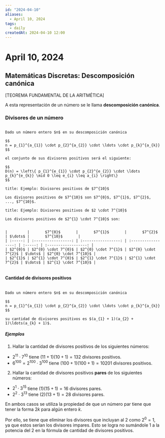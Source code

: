 ```yaml
---
id: "2024-04-10"
aliases:
  - April 10, 2024
tags:
  - daily
createdAt: 2024-04-10 12:00
---
```


# April 10, 2024

## Matemáticas Discretas: Descomposición canónica

\[TEOREMA FUNDAMENTAL DE LA ARITMÉTICA\]

A esta representación de un número se le llama **descomposición canónica**.

### Divisores de un número

```ad-theorem

Dado un número entero $n$ en su descomposición canónica

$$
n = p_{1}^{a_{1}} \cdot p_{2}^{a_{2}} \cdot \ldots \cdot p_{k}^{a_{k}}
$$

el conjunto de sus divisores positivos será el siguiente:

$$
D(n) = \left\{ p_{1}^{e_{1}} \cdot p_{2}^{e_{2}} \cdot \ldots p_{k}^{e_{k}} \mid 0 \leq e_{i} \leq a_{i} \right\}
$$

```

```ad-example
title: Ejemplo: Divisores positivos de $7^{10}$

Los divisores positivos de $7^{10}$ son $7^{0}$, $7^{1}$, $7^{2}$, ..., $7^{10}$.

```

```ad-example
title: Ejemplo: Divisores positivos de $2 \cdot 7^{10}$

Los divisores positivos de $2^{1} \cdot 7^{10}$ son:


|         |       $7^{0}$       |       $7^{1}$       |       $7^{2}$       | $\dots$ |       $7^{10}$       |
| :-----: | :-----------------: | :-----------------: | :-----------------: | :-----: | :------------------: |
| $2^{0}$ | $2^{0} \cdot 7^{0}$ | $2^{0} \cdot 7^{1}$ | $2^{0} \cdot 7^{2}$ | $\dots$ | $2^{0} \cdot 7^{10}$ |
| $2^{1}$ | $2^{1} \cdot 7^{0}$ | $2^{1} \cdot 7^{1}$ | $2^{1} \cdot 7^{2}$ | $\dots$ | $2^{1} \cdot 7^{10}$ |


```

#### Cantidad de divisores positivos

```ad-theorem

Dado un número entero $n$ en su descomposición canónica

$$
n = p_{1}^{a_{1}} \cdot p_{2}^{a_{2}} \cdot \ldots \cdot p_{k}^{a_{k}}
$$

su cantidad de divisores positivos es $(a_{1} + 1)(a_{2} + 1)\ldots(a_{k} + 1)$.

```

##### Ejemplos

1. Hallar la cantidad de divisores positivos de los siguientes números:

- $2^{11} \cdot 7^{10}$ tiene $(11 + 1)(10 + 1) = 132$ divisores positivos.
- $6^{100} = 2^{100} \cdot 3^{100}$ tiene $(100 + 1)(100 + 1) = 10201$ divisores positivos.

2. Hallar la cantidad de divisores positivos **pares** de los siguientes números:

- $2^{1} \cdot 3^{15}$ tiene $(1)(15 + 1) = 16$ divisores pares.
- $2^{2} \cdot 3^{13}$ tiene $(2)(13 + 1) = 28$ divisores pares.

En ambos casos se utiliza la propiedad de que un número par tiene que tener la forma $2k$ para algún entero $k$.

Por ello, se tiene que eliminar los divisores que incluyan al $2$ como $2^{0} = 1$, ya que estos serían los divisores impares. Esto se logra no sumándole $1$ a la potencia del $2$ en la fórmula de cantidad de divisores positivos.
